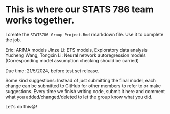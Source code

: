 # This is where our STATS 786 team works together.
I create the `STATS786 Group Project.Rmd` rmarkdown file. Use it to complete the job. 

Eric: ARIMA models
Jinze Li: ETS models, Exploratory data analysis
Yucheng Wang, Tongxin Li: Neural network autoregression models
(Corresponding model assumption checking should be carried)

Due time: 21/5/2024, before test set release.

Some kind suggestions: Instead of just submitting the final model, each change can be submitted to GitHub for other members to refer to or make suggestions.
Every time we finish writing code, submit it here and comment what you added/changed/deleted to let the group know what you did. 

Let's do this😁!
